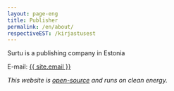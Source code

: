 ```yaml
---
layout: page-eng
title: Publisher
permalink: /en/about/
respectiveEST: /kirjastusest
---
```


Surtu is a publishing company in Estonia

E-mail: <a href="mailto://{{ site.email }}">{{ site.email }}</a>

*This website is [open-source](https://github.com/tenseoverflow/surtu) and runs on clean energy.*